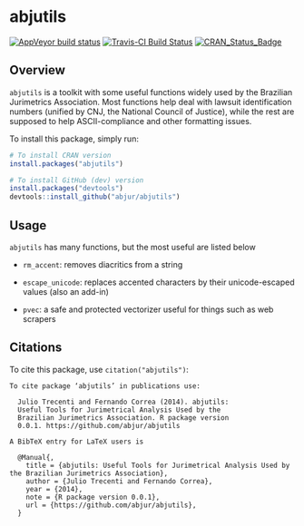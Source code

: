 abjutils
========

[![AppVeyor build status](https://ci.appveyor.com/api/projects/status/github/abjur/abjutils?branch=master&svg=true)](https://ci.appveyor.com/project/abjur/abjutils/branch/master)
[![Travis-CI Build Status](https://travis-ci.org/abjur/abjutils.svg?branch=master)](https://travis-ci.org/abjur/abjutils)
[![CRAN_Status_Badge](http://www.r-pkg.org/badges/version/abjutils)](http://cran.r-project.org/package=abjutils)

## Overview

`abjutils` is a toolkit with some useful functions widely used by the Brazilian
Jurimetrics Association. Most functions help deal with lawsuit identification
numbers (unified by CNJ, the National Council of Justice), while the rest are
supposed to help ASCII-compliance and other formatting issues.

To install this package, simply run:

```r
# To install CRAN version
install.packages("abjutils")

# To install GitHub (dev) version
install.packages("devtools")
devtools::install_github("abjur/abjutils")
```

## Usage

`abjutils` has many functions, but the most useful are listed below

- `rm_accent`: removes diacritics from a string

- `escape_unicode`: replaces accented characters by their unicode-escaped values
(also an add-in)

- `pvec`: a safe and protected vectorizer useful for things such as web scrapers

## Citations

To cite this package, use `citation("abjutils")`:

```
To cite package ‘abjutils’ in publications use:

  Julio Trecenti and Fernando Correa (2014). abjutils:
  Useful Tools for Jurimetrical Analysis Used by the
  Brazilian Jurimetrics Association. R package version
  0.0.1. https://github.com/abjur/abjutils

A BibTeX entry for LaTeX users is

  @Manual{,
    title = {abjutils: Useful Tools for Jurimetrical Analysis Used by the Brazilian Jurimetrics Association},
    author = {Julio Trecenti and Fernando Correa},
    year = {2014},
    note = {R package version 0.0.1},
    url = {https://github.com/abjur/abjutils},
  }
```
